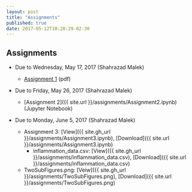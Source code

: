 ```yaml
---
layout: post
title: "Assignments"
published: true
date: 2017-05-12T10:28:29-02:30
---
```

## Assignments

* Due to Wednesday, May 17, 2017 (Shahrazad Malek)
    * [Assignment 1](https://github.com/ostueker/CMSC6950-2017/blob/gh-pages/assignments/assignment1.pdf) (pdf)

* Due to Friday, May 26, 2017 (Shahrazad Malek)
    * [Assignment 2]({{ site.url }}/assignments/Assignment2.ipynb) (Jupyter Notebook)

* Due to Monday, June 5, 2017 (Shahrazad Malek)
    * Assignment 3: [View]({{ site.gh_url }}/assignments/Assignment3.ipynb),
                                                [Download]({{ site.url }}/assignments/Assignment3.ipynb)
        * inflammation_data.csv: [View]({{ site.gh_url }}/assignments/inflammation_data.csv),
                                                [Download]({{ site.url }}/assignments/inflammation_data.csv)
	* TwoSubFigures.png: [Veiw]({{ site.gh_url }}/assignments/TwoSubFigures.png),
                                                [Download]({{ site.url }}/assignments/TwoSubFigures.png)

